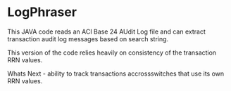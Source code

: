 # LogPhraser

This JAVA code reads an ACI Base 24 AUdit Log file and can extract transaction audit log messages based on search string. 

This version of the code relies heavily on consistency of the transaction RRN values. 

Whats Next - ability to track transactions accrossswitches that use its own RRN values.
